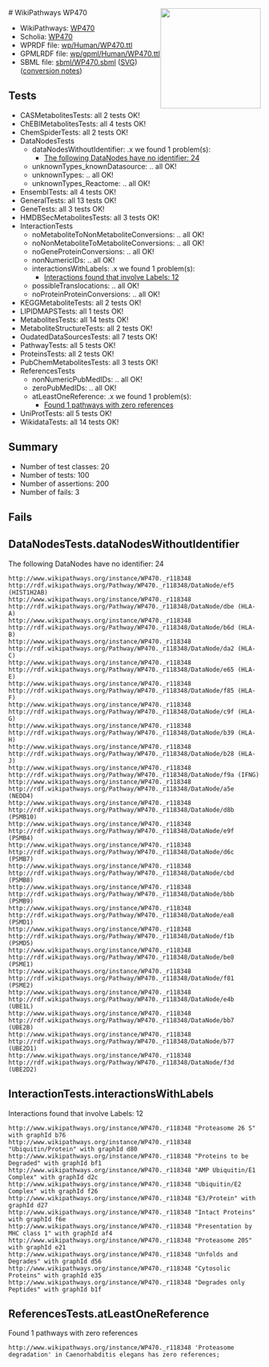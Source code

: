 <img style="float: right; width: 200px" src="../logo.png" />
# WikiPathways WP470

* WikiPathways: [WP470](https://identifiers.org/wikipathways:WP470)
* Scholia: [WP470](https://scholia.toolforge.org/wikipathways/WP470)
* WPRDF file: [wp/Human/WP470.ttl](../wp/Human/WP470.ttl)
* GPMLRDF file: [wp/gpml/Human/WP470.ttl](../wp/gpml/Human/WP470.ttl)
* SBML file: [sbml/WP470.sbml](../sbml/WP470.sbml) ([SVG](../sbml/WP470.svg)) ([conversion notes](../sbml/WP470.txt))

## Tests
* CASMetabolitesTests: all 2 tests OK!
* ChEBIMetabolitesTests: all 4 tests OK!
* ChemSpiderTests: all 2 tests OK!
* DataNodesTests
    * dataNodesWithoutIdentifier: .x we found 1 problem(s):
        * [The following DataNodes have no identifier: 24](#8792c4b3)
    * unknownTypes_knownDatasource: .. all OK!
    * unknownTypes: .. all OK!
    * unknownTypes_Reactome: .. all OK!
* EnsemblTests: all 4 tests OK!
* GeneralTests: all 13 tests OK!
* GeneTests: all 3 tests OK!
* HMDBSecMetabolitesTests: all 3 tests OK!
* InteractionTests
    * noMetaboliteToNonMetaboliteConversions: .. all OK!
    * noNonMetaboliteToMetaboliteConversions: .. all OK!
    * noGeneProteinConversions: .. all OK!
    * nonNumericIDs: .. all OK!
    * interactionsWithLabels: .x we found 1 problem(s):
        * [Interactions found that involve Labels: 12](#fe97a8ba)
    * possibleTranslocations: .. all OK!
    * noProteinProteinConversions: .. all OK!
* KEGGMetaboliteTests: all 2 tests OK!
* LIPIDMAPSTests: all 1 tests OK!
* MetabolitesTests: all 14 tests OK!
* MetaboliteStructureTests: all 2 tests OK!
* OudatedDataSourcesTests: all 7 tests OK!
* PathwayTests: all 5 tests OK!
* ProteinsTests: all 2 tests OK!
* PubChemMetabolitesTests: all 3 tests OK!
* ReferencesTests
    * nonNumericPubMedIDs: .. all OK!
    * zeroPubMedIDs: .. all OK!
    * atLeastOneReference: .x we found 1 problem(s):
        * [Found 1 pathways with zero references](#35eb778e)
* UniProtTests: all 5 tests OK!
* WikidataTests: all 14 tests OK!


## Summary

* Number of test classes: 20
* Number of tests: 100
* Number of assertions: 200
* Number of fails: 3

## Fails

<a name="8792c4b3" />

## DataNodesTests.dataNodesWithoutIdentifier

The following DataNodes have no identifier: 24
```
http://www.wikipathways.org/instance/WP470._r118348 http://rdf.wikipathways.org/Pathway/WP470._r118348/DataNode/ef5 (HIST1H2AB)
http://www.wikipathways.org/instance/WP470._r118348 http://rdf.wikipathways.org/Pathway/WP470._r118348/DataNode/dbe (HLA-A)
http://www.wikipathways.org/instance/WP470._r118348 http://rdf.wikipathways.org/Pathway/WP470._r118348/DataNode/b6d (HLA-B)
http://www.wikipathways.org/instance/WP470._r118348 http://rdf.wikipathways.org/Pathway/WP470._r118348/DataNode/da2 (HLA-C)
http://www.wikipathways.org/instance/WP470._r118348 http://rdf.wikipathways.org/Pathway/WP470._r118348/DataNode/e65 (HLA-E)
http://www.wikipathways.org/instance/WP470._r118348 http://rdf.wikipathways.org/Pathway/WP470._r118348/DataNode/f85 (HLA-F)
http://www.wikipathways.org/instance/WP470._r118348 http://rdf.wikipathways.org/Pathway/WP470._r118348/DataNode/c9f (HLA-G)
http://www.wikipathways.org/instance/WP470._r118348 http://rdf.wikipathways.org/Pathway/WP470._r118348/DataNode/b39 (HLA-H)
http://www.wikipathways.org/instance/WP470._r118348 http://rdf.wikipathways.org/Pathway/WP470._r118348/DataNode/b28 (HLA-J)
http://www.wikipathways.org/instance/WP470._r118348 http://rdf.wikipathways.org/Pathway/WP470._r118348/DataNode/f9a (IFNG)
http://www.wikipathways.org/instance/WP470._r118348 http://rdf.wikipathways.org/Pathway/WP470._r118348/DataNode/a5e (NEDD4)
http://www.wikipathways.org/instance/WP470._r118348 http://rdf.wikipathways.org/Pathway/WP470._r118348/DataNode/d8b (PSMB10)
http://www.wikipathways.org/instance/WP470._r118348 http://rdf.wikipathways.org/Pathway/WP470._r118348/DataNode/e9f (PSMB4)
http://www.wikipathways.org/instance/WP470._r118348 http://rdf.wikipathways.org/Pathway/WP470._r118348/DataNode/d6c (PSMB7)
http://www.wikipathways.org/instance/WP470._r118348 http://rdf.wikipathways.org/Pathway/WP470._r118348/DataNode/cbd (PSMB8)
http://www.wikipathways.org/instance/WP470._r118348 http://rdf.wikipathways.org/Pathway/WP470._r118348/DataNode/bbb (PSMB9)
http://www.wikipathways.org/instance/WP470._r118348 http://rdf.wikipathways.org/Pathway/WP470._r118348/DataNode/ea8 (PSMD1)
http://www.wikipathways.org/instance/WP470._r118348 http://rdf.wikipathways.org/Pathway/WP470._r118348/DataNode/f1b (PSMD5)
http://www.wikipathways.org/instance/WP470._r118348 http://rdf.wikipathways.org/Pathway/WP470._r118348/DataNode/be8 (PSME1)
http://www.wikipathways.org/instance/WP470._r118348 http://rdf.wikipathways.org/Pathway/WP470._r118348/DataNode/f81 (PSME2)
http://www.wikipathways.org/instance/WP470._r118348 http://rdf.wikipathways.org/Pathway/WP470._r118348/DataNode/e4b (UBE1L)
http://www.wikipathways.org/instance/WP470._r118348 http://rdf.wikipathways.org/Pathway/WP470._r118348/DataNode/bb7 (UBE2B)
http://www.wikipathways.org/instance/WP470._r118348 http://rdf.wikipathways.org/Pathway/WP470._r118348/DataNode/b77 (UBE2D1)
http://www.wikipathways.org/instance/WP470._r118348 http://rdf.wikipathways.org/Pathway/WP470._r118348/DataNode/f3d (UBE2D2)
```

<a name="fe97a8ba" />

## InteractionTests.interactionsWithLabels

Interactions found that involve Labels: 12
```
http://www.wikipathways.org/instance/WP470._r118348 "Proteasome 26 S" with graphId b76
http://www.wikipathways.org/instance/WP470._r118348 "Ubiquitin/Protein" with graphId d80
http://www.wikipathways.org/instance/WP470._r118348 "Proteins to be Degraded" with graphId bf1
http://www.wikipathways.org/instance/WP470._r118348 "AMP Ubiquitin/E1 Complex" with graphId d2c
http://www.wikipathways.org/instance/WP470._r118348 "Ubiquitin/E2 Complex" with graphId f26
http://www.wikipathways.org/instance/WP470._r118348 "E3/Protein" with graphId d27
http://www.wikipathways.org/instance/WP470._r118348 "Intact Proteins" with graphId f6e
http://www.wikipathways.org/instance/WP470._r118348 "Presentation by MHC class 1" with graphId af4
http://www.wikipathways.org/instance/WP470._r118348 "Proteasome 20S" with graphId e21
http://www.wikipathways.org/instance/WP470._r118348 "Unfolds and Degrades" with graphId d56
http://www.wikipathways.org/instance/WP470._r118348 "Cytosolic Proteins" with graphId e35
http://www.wikipathways.org/instance/WP470._r118348 "Degrades only Peptides" with graphId b1f
```

<a name="35eb778e" />

## ReferencesTests.atLeastOneReference

Found 1 pathways with zero references
```
http://www.wikipathways.org/instance/WP470._r118348 'Proteasome degradation' in Caenorhabditis elegans has zero references; 
```

